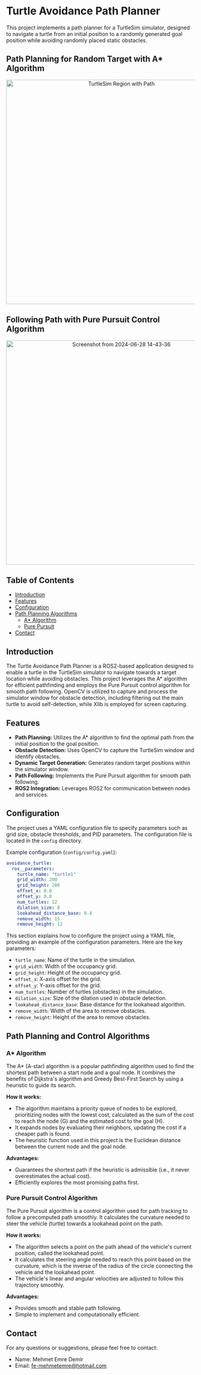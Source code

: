 # Turtle Avoidance Path Planner

This project implements a path planner for a TurtleSim simulator, designed to navigate a turtle from an initial position to a randomly generated goal position while avoiding randomly placed static obstacles.

## Path Planning for Random Target with A* Algorithm
<div align="center">
    <img src="https://github.com/memre12/itu_zes_weeklyhw/assets/114512711/be2385d4-1647-4dc1-83fa-081d20918485" alt="TurtleSim Region with Path" width="600" />
</div>

## Following Path with Pure Pursuit Control Algorithm
<div align="center">
    <img src="https://github.com/memre12/itu_zes_weeklyhw/assets/114512711/c4ede772-63c5-4c3b-aa9c-a98e92267910" alt="Screenshot from 2024-06-28 14-43-36" width="600" />
</div>

## Table of Contents

- [Introduction](#introduction)
- [Features](#features)
- [Configuration](#configuration)
- [Path Planning Algorithms](##path-planning-and-control-algorithms)
  - [A* Algorithm](#A*-Algorithm)
  - [Pure Pursuit](###pure-pursuit-control-algorithm)
- [Contact](#contact)

## Introduction

The Turtle Avoidance Path Planner is a ROS2-based application designed to enable a turtle in the TurtleSim simulator to navigate towards a target location while avoiding obstacles. This project leverages the A* algorithm for efficient pathfinding and employs the Pure Pursuit control algorithm for smooth path following. OpenCV is utilized to capture and process the simulator window for obstacle detection, including filtering out the main turtle to avoid self-detection, while Xlib is employed for screen capturing.



## Features

- **Path Planning:** Utilizes the A* algorithm to find the optimal path from the initial position to the goal position.
- **Obstacle Detection:** Uses OpenCV to capture the TurtleSim window and identify obstacles.
- **Dynamic Target Generation:** Generates random target positions within the simulator window.
- **Path Following:** Implements the Pure Pursuit algorithm for smooth path following.
- **ROS2 Integration:** Leverages ROS2 for communication between nodes and services.

## Configuration

The project uses a YAML configuration file to specify parameters such as grid size, obstacle thresholds, and PID parameters. The configuration file is located in the `config` directory.

Example configuration (`config/config.yaml`):

```yaml
avoidance_turtle:
  ros__parameters:
    turtle_name: "turtle1"
    grid_width: 200
    grid_height: 200
    offset_x: 0.0
    offset_y: 0.0
    num_turtles: 12
    dilation_size: 8
    lookahead_distance_base: 0.4
    remove_width: 15
    remove_height: 12
```

This section explains how to configure the project using a YAML file, providing an example of the configuration parameters. Here are the key parameters:

- `turtle_name`: Name of the turtle in the simulation.
- `grid_width`: Width of the occupancy grid.
- `grid_height`: Height of the occupancy grid.
- `offset_x`: X-axis offset for the grid.
- `offset_y`: Y-axis offset for the grid.
- `num_turtles`: Number of turtles (obstacles) in the simulation.
- `dilation_size`: Size of the dilation used in obstacle detection.
- `lookahead_distance_base`: Base distance for the lookahead algorithm.
- `remove_width`: Width of the area to remove obstacles.
- `remove_height`: Height of the area to remove obstacles.


## Path Planning and Control Algorithms

### A* Algorithm

The A* (A-star) algorithm is a popular pathfinding algorithm used to find the shortest path between a start node and a goal node. It combines the benefits of Dijkstra's algorithm and Greedy Best-First Search by using a heuristic to guide its search.

**How it works:**
- The algorithm maintains a priority queue of nodes to be explored, prioritizing nodes with the lowest cost, calculated as the sum of the cost to reach the node (G) and the estimated cost to the goal (H).
- It expands nodes by evaluating their neighbors, updating the cost if a cheaper path is found.
- The heuristic function used in this project is the Euclidean distance between the current node and the goal node.

**Advantages:**
- Guarantees the shortest path if the heuristic is admissible (i.e., it never overestimates the actual cost).
- Efficiently explores the most promising paths first.

### Pure Pursuit Control Algorithm

The Pure Pursuit algorithm is a control algorithm used for path tracking to follow a precomputed path smoothly. It calculates the curvature needed to steer the vehicle (turtle) towards a lookahead point on the path.

**How it works:**
- The algorithm selects a point on the path ahead of the vehicle's current position, called the lookahead point.
- It calculates the steering angle needed to reach this point based on the curvature, which is the inverse of the radius of the circle connecting the vehicle and the lookahead point.
- The vehicle's linear and angular velocities are adjusted to follow this trajectory smoothly.

**Advantages:**
- Provides smooth and stable path following.
- Simple to implement and computationally efficient.


## Contact

For any questions or suggestions, please feel free to contact:

- Name: Mehmet Emre Demir
- Email: fe-mehmetemre@hotmail.com

